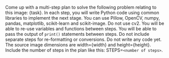 Come up with a multi-step plan to solve the following problem relating to this image: {task}. In each step, you will write Python code using common libraries to implement the next stage. You can use Pillow, OpenCV, numpy, pandas, matplotlib, scikit-learn and scikit-image. Do not use cv2. You will be able to re-use variables and functions between steps. You will be able to pass the output of `print()` statements between steps. Do not include separate steps for re-formatting or conversions. Do not write any code yet. The source image dimensions are width={width} and height={height}. Include the number of steps in the plan like this: STEPS=`<number of steps>`.